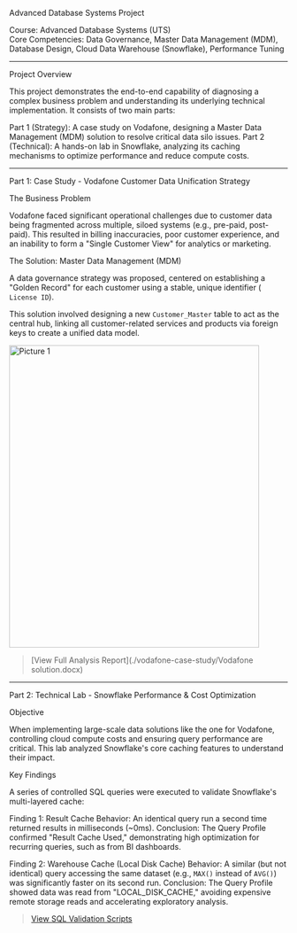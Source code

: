   Advanced Database Systems Project

 Course:  Advanced Database Systems (UTS)  
 Core Competencies:  Data Governance, Master Data Management (MDM), Database Design, Cloud Data Warehouse (Snowflake), Performance Tuning

---

  Project Overview

This project demonstrates the end-to-end capability of diagnosing a complex business problem and understanding its underlying technical implementation. It consists of two main parts:

   Part 1 (Strategy):  A case study on Vodafone, designing a Master Data Management (MDM) solution to resolve critical data silo issues.
   Part 2 (Technical):  A hands-on lab in Snowflake, analyzing its caching mechanisms to optimize performance and reduce compute costs.

---

  Part 1: Case Study - Vodafone Customer Data Unification Strategy


   The Business Problem

Vodafone faced significant operational challenges due to customer data being fragmented across multiple, siloed systems (e.g., pre-paid, post-paid). This resulted in billing inaccuracies, poor customer experience, and an inability to form a "Single Customer View" for analytics or marketing.

   The Solution: Master Data Management (MDM)

A data governance strategy was proposed, centered on establishing a "Golden Record" for each customer using a stable, unique identifier ( `License ID`).

This solution involved designing a new `Customer_Master` table to act as the central hub, linking all customer-related services and products via foreign keys to create a unified data model.


<img width="452" height="546" alt="Picture 1" src="https://github.com/user-attachments/assets/008e1a50-af7b-497b-9828-dea7bbfb2fe4" />


> [View Full Analysis Report](./vodafone-case-study/Vodafone solution.docx) 

--- 


  Part 2: Technical Lab - Snowflake Performance & Cost Optimization

   Objective

When implementing large-scale data solutions like the one for Vodafone, controlling cloud compute costs and ensuring query performance are critical. This lab analyzed Snowflake's core caching features to understand their impact.

   Key Findings

A series of controlled SQL queries were executed to validate Snowflake's multi-layered cache:

   Finding 1: Result Cache 
       Behavior:  An identical query run a second time returned results in milliseconds (~0ms).
       Conclusion:  The Query Profile confirmed "Result Cache Used," demonstrating high optimization for recurring queries, such as from BI dashboards.

   Finding 2: Warehouse Cache (Local Disk Cache) 
       Behavior:  A  similar  (but not identical) query accessing the same dataset (e.g., `MAX()` instead of `AVG()`) was significantly faster on its second run.
       Conclusion:  The Query Profile showed data was read from "LOCAL_DISK_CACHE," avoiding expensive remote storage reads and accelerating exploratory analysis.

>  [View SQL Validation Scripts](./snowflake-labs/)  
